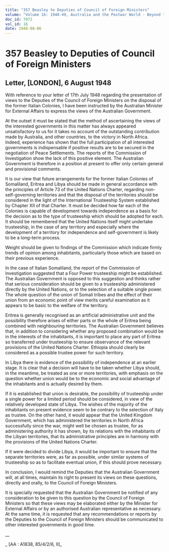 ```yaml
---
title: "357 Beasley to Deputies of Council of Foreign Ministers"
volume: "Volume 16: 1948-49, Australia and the Postwar World - Beyond the Region"
doc_id: 7072
vol_id: 16
date: 1948-08-06
---
```


# 357 Beasley to Deputies of Council of Foreign Ministers

## Letter, [LONDON], 6 August 1948

With reference to your letter of 17th July 1948 regarding the presentation of views to the Deputies of the Council of Foreign Ministers on the disposal of the former Italian Colonies, I have been instructed by the Australian Minister for External Affairs to express the views of the Australian Government.

At the outset it must be stated that the method of ascertaining the views of the interested governments in this matter has always appeared unsatisfactory to us for it takes no account of the outstanding contribution made by Australia, and other countries, to the victory in North Africa. Indeed, experience has shown that the full participation of all interested governments is indispensable if positive results are to be secured in the negotiation of Peace Settlements. The reports of the Commission of Investigation show the lack of this positive element. The Australian Government is therefore in a position at present to offer only certain general and provisional comments.

It is our view that future arrangements for the former Italian Colonies of Somaliland, Eritrea and Libya should be made in general accordance with the principles of Article 73 of the United Nations Charter, regarding non-self-governing territories and that the disposal of the territories should be considered in the light of the International Trusteeship System established by Chapter XII of that Charter. It must be decided how far each of the Colonies is capable of development towards independence as a basis for the decision as to the type of trusteeship which should be adopted for each. It should be remembered that the United Nations itself might undertake trusteeship, in the case of any territory and especially where the development of a territory for independence and self-government is likely to be a long-term process.

Weight should be given to findings of the Commission which indicate firmly trends of opinion among inhabitants, particularly those which are based on their previous experience.

In the case of Italian Somaliland, the report of the Commission of Investigation suggested that a Four Power trusteeship might be established. The Australian Government is opposed to this suggestion and thinks rather that serious consideration should be given to a trusteeship administered directly by the United Nations, or to the selection of a suitable single power. The whole question of the union of Somali tribes and the effect of their union from an economic point of view merits careful examination as it appears to be basic to the welfare of the territory.

Eritrea is generally recognised as an artificial administrative unit and the possibility therefore arises of either parts or the whole of Eritrea being combined with neighbouring territories. The Australian Government believes that, in addition to considering whether any proposed combination would be in the interests of the inhabitants, it is important to place any part of Eritrea so transferred under trusteeship to ensure observance of the relevant provisions of the United Nations Charter. Ethiopia should clearly be considered as a possible trustee power for such territory.

In Libya there is evidence of the possibility of independence at an earlier stage. It is clear that a decision will have to be taken whether Libya should, in the meantime, be treated as one or more territories, with emphasis on the question whether union would be to the economic and social advantage of the inhabitants and is actually desired by them.

If it is established that union is desirable, the possibility of trusteeship under a single power for a limited period should be considered, in view of the relatively developed state of Libya. The wishes of the majority of the inhabitants on present evidence seem to be contrary to the selection of Italy as trustee. On the other hand, it would appear that the United Kingdom Government, which has administered the territories in North Africa successfully since the war, might well be chosen as trustee, for as administering authority it has shown, by its relations with the inhabitants of the Libyan territories, that its administrative principles are in harmony with the provisions of the United Nations Charter.

If it were decided to divide Libya, it would be important to ensure that the separate territories were, as far as possible, under similar systems of trusteeship so as to facilitate eventual union, if this should prove necessary.

In conclusion, I would remind the Deputies that the Australian Government will, at all times, maintain its right to present its views on these questions, directly and orally, to the Council of Foreign Ministers.

It is specially requested that the Australian Government be notified of any consideration to be given to this question by the Council of Foreign Ministers so that these views may be elaborated either by the Minister for External Affairs or by an authorised Australian representative as necessary. At the same time, it is requested that any recommendations or reports by the Deputies to the Council of Foreign Ministers should be communicated to other interested governments in good time.

__

_ [AA : A1838, 85/4/2/6, II]_
